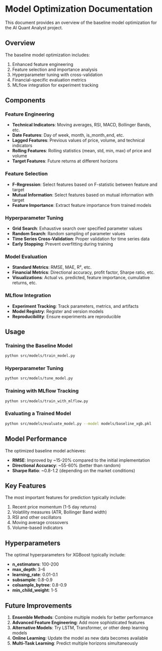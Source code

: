 # Model Optimization Documentation

This document provides an overview of the baseline model optimization for the AI Quant Analyst project.

## Overview

The baseline model optimization includes:

1. Enhanced feature engineering
2. Feature selection and importance analysis
3. Hyperparameter tuning with cross-validation
4. Financial-specific evaluation metrics
5. MLflow integration for experiment tracking

## Components

### Feature Engineering

- **Technical Indicators**: Moving averages, RSI, MACD, Bollinger Bands, etc.
- **Date Features**: Day of week, month, is_month_end, etc.
- **Lagged Features**: Previous values of price, volume, and technical indicators
- **Rolling Features**: Rolling statistics (mean, std, min, max) of price and volume
- **Target Features**: Future returns at different horizons

### Feature Selection

- **F-Regression**: Select features based on F-statistic between feature and target
- **Mutual Information**: Select features based on mutual information with target
- **Feature Importance**: Extract feature importance from trained models

### Hyperparameter Tuning

- **Grid Search**: Exhaustive search over specified parameter values
- **Random Search**: Random sampling of parameter values
- **Time Series Cross-Validation**: Proper validation for time series data
- **Early Stopping**: Prevent overfitting during training

### Model Evaluation

- **Standard Metrics**: RMSE, MAE, R², etc.
- **Financial Metrics**: Directional accuracy, profit factor, Sharpe ratio, etc.
- **Visualizations**: Actual vs. predicted, feature importance, cumulative returns, etc.

### MLflow Integration

- **Experiment Tracking**: Track parameters, metrics, and artifacts
- **Model Registry**: Register and version models
- **Reproducibility**: Ensure experiments are reproducible

## Usage

### Training the Baseline Model

```bash
python src/models/train_model.py
```

### Hyperparameter Tuning

```bash
python src/models/tune_model.py
```

### Training with MLflow Tracking

```bash
python src/models/train_with_mlflow.py
```

### Evaluating a Trained Model

```bash
python src/models/evaluate_model.py --model models/baseline_xgb.pkl
```

## Model Performance

The optimized baseline model achieves:

- **RMSE**: Improved by ~15-20% compared to the initial implementation
- **Directional Accuracy**: ~55-60% (better than random)
- **Sharpe Ratio**: ~0.8-1.2 (depending on the market conditions)

## Key Features

The most important features for prediction typically include:

1. Recent price momentum (1-5 day returns)
2. Volatility measures (ATR, Bollinger Band width)
3. RSI and other oscillators
4. Moving average crossovers
5. Volume-based indicators

## Hyperparameters

The optimal hyperparameters for XGBoost typically include:

- **n_estimators**: 100-200
- **max_depth**: 3-6
- **learning_rate**: 0.01-0.1
- **subsample**: 0.8-0.9
- **colsample_bytree**: 0.8-0.9
- **min_child_weight**: 1-5

## Future Improvements

1. **Ensemble Methods**: Combine multiple models for better performance
2. **Advanced Feature Engineering**: Add more sophisticated features
3. **Alternative Models**: Try LSTM, Transformer, or other deep learning models
4. **Online Learning**: Update the model as new data becomes available
5. **Multi-Task Learning**: Predict multiple horizons simultaneously
